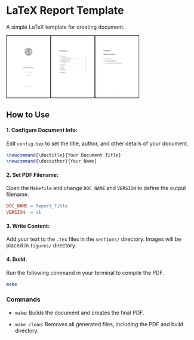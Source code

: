 # LaTeX Report Template
A simple LaTeX template for creating document.

![example](figures/example.png)

## How to Use

#### 1. Configure Document Info:
Edit `config.tex` to set the title, author, and other details of your document.

```tex
\newcommand{\doctitle}{Your Document Title}
\newcommand{\docauthor}{Your Name}
```

#### 2. Set PDF Filename:
Open the `Makefile` and change `DOC_NAME` and `VERSION` to define the output filename.

```makefile
DOC_NAME = Report_Title
VERSION  = v1
```

#### 3. Write Content:
Add your text to the `.tex` files in the `sections/` directory. Images will be placed in `figures/` directory.

#### 4. Build:
Run the following command in your terminal to compile the PDF.

```bash
make
```

### Commands

- `make`: Builds the document and creates the final PDF.

- `make clean`: Removes all generated files, including the PDF and build directory.